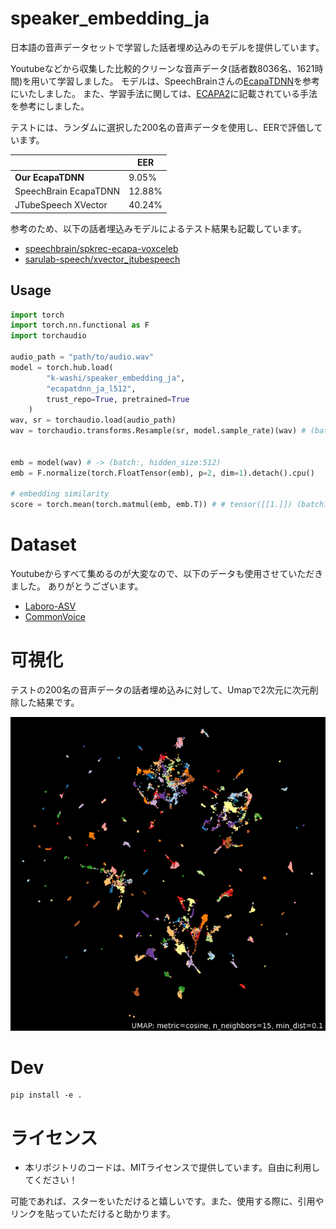 # speaker_embedding_ja

日本語の音声データセットで学習した話者埋め込みのモデルを提供しています。

Youtubeなどから収集した比較的クリーンな音声データ(話者数8036名、1621時間)を用いて学習しました。
モデルは、SpeechBrainさんの[EcapaTDNN](speechbrain/spkrec-ecapa-voxceleb)を参考にいたしました。
また、学習手法に関しては、[ECAPA2](https://arxiv.org/abs/2401.08342)に記載されている手法を参考にしました。

テストには、ランダムに選択した200名の音声データを使用し、EERで評価しています。

||EER|
|---|---|
|**Our EcapaTDNN**|9.05%|
|SpeechBrain EcapaTDNN|12.88%|
|JTubeSpeech XVector|40.24%|

参考のため、以下の話者埋込みモデルによるテスト結果も記載しています。

- [speechbrain/spkrec-ecapa-voxceleb](https://huggingface.co/speechbrain/spkrec-ecapa-voxceleb)
- [sarulab-speech/xvector_jtubespeech](https://github.com/sarulab-speech/xvector_jtubespeech)



## Usage

```python
import torch
import torch.nn.functional as F
import torchaudio

audio_path = "path/to/audio.wav"
model = torch.hub.load(
        "k-washi/speaker_embedding_ja", 
        "ecapatdnn_ja_l512", 
        trust_repo=True, pretrained=True
    )
wav, sr = torchaudio.load(audio_path)
wav = torchaudio.transforms.Resample(sr, model.sample_rate)(wav) # (batch:1, wave length)


emb = model(wav) # -> (batch:, hidden_size:512)
emb = F.normalize(torch.FloatTensor(emb), p=2, dim=1).detach().cpu()

# embedding similarity
score = torch.mean(torch.matmul(emb, emb.T)) # # tensor([[1.]]) (batch1, batch2)
```

# Dataset

Youtubeからすべて集めるのが大変なので、以下のデータも使用させていただきました。
ありがとうございます。

- [Laboro-ASV](https://laboro.ai/activity/column/engineer/laboro-asv/)
- [CommonVoice](https://commonvoice.mozilla.org/ja)

# 可視化

テストの200名の音声データの話者埋め込みに対して、Umapで2次元に次元削除した結果です。

![umap](content/ecapatdnn_ja_l512_st2_ep19_umap.png)

# Dev

```
pip install -e .
```

# ライセンス

- 本リポジトリのコードは、MITライセンスで提供しています。自由に利用してください！

可能であれば、スターをいただけると嬉しいです。また、使用する際に、引用やリンクを貼っていただけると助かります。
